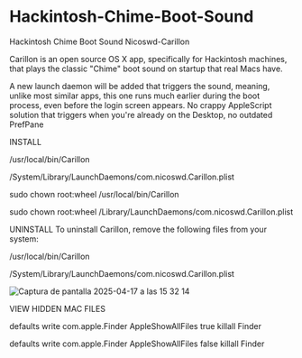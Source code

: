 # Hackintosh-Chime-Boot-Sound

Hackintosh Chime Boot Sound
Nicoswd-Carillon

Carillon is an open source OS X app, specifically for Hackintosh machines, that plays the classic "Chime" boot sound on startup that real Macs have.

A new launch daemon will be added that triggers the sound, meaning, unlike most similar apps, this one runs much earlier during the boot process, even before the login screen appears. No crappy AppleScript solution that triggers when you're already on the Desktop, no outdated PrefPane

INSTALL 

/usr/local/bin/Carillon 

/System/Library/LaunchDaemons/com.nicoswd.Carillon.plist


sudo chown root:wheel /usr/local/bin/Carillon 

sudo chown root:wheel /Library/LaunchDaemons/com.nicoswd.Carillon.plist

UNINSTALL To uninstall Carillon, remove the following files from your system:

 
/usr/local/bin/Carillon 

/System/Library/LaunchDaemons/com.nicoswd.Carillon.plist

![Captura de pantalla 2025-04-17 a las 15 32 14](https://github.com/user-attachments/assets/dac8358c-245e-4f8d-92c7-068e7c4acb10)



VIEW HIDDEN MAC FILES


defaults write com.apple.Finder AppleShowAllFiles true killall Finder

defaults write com.apple.Finder AppleShowAllFiles false killall Finder








